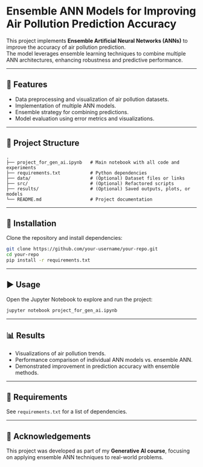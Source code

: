 # Ensemble ANN Models for Improving Air Pollution Prediction Accuracy

This project implements **Ensemble Artificial Neural Networks (ANNs)** to improve the accuracy of air pollution prediction.  
The model leverages ensemble learning techniques to combine multiple ANN architectures, enhancing robustness and predictive performance.

---

## 🚀 Features
- Data preprocessing and visualization of air pollution datasets.
- Implementation of multiple ANN models.
- Ensemble strategy for combining predictions.
- Model evaluation using error metrics and visualizations.

---

## 📂 Project Structure
```
.
├── project_for_gen_ai.ipynb   # Main notebook with all code and experiments
├── requirements.txt           # Python dependencies
├── data/                      # (Optional) Dataset files or links
├── src/                       # (Optional) Refactored scripts
├── results/                   # (Optional) Saved outputs, plots, or models
└── README.md                  # Project documentation
```

---

## 🔧 Installation
Clone the repository and install dependencies:

```bash
git clone https://github.com/your-username/your-repo.git
cd your-repo
pip install -r requirements.txt
```

---

## ▶️ Usage
Open the Jupyter Notebook to explore and run the project:

```bash
jupyter notebook project_for_gen_ai.ipynb
```

---

## 📊 Results
- Visualizations of air pollution trends.
- Performance comparison of individual ANN models vs. ensemble ANN.
- Demonstrated improvement in prediction accuracy with ensemble methods.

---

## 📜 Requirements
See `requirements.txt` for a list of dependencies.

---

## 🙌 Acknowledgements
This project was developed as part of my **Generative AI course**, focusing on applying ensemble ANN techniques to real-world problems.
